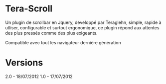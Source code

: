 Tera-Scroll
===========

Un plugin de scrollbar en Jquery, développé par Teraglehn, simple, rapide à utliser, configurable et surtout ergonomique, ce plugin répond aux attentes des plus pressés comme des plus exigeants.

Compatible avec tout les navigateur dernière génération

Versions
========

2.0 - 18/07/2012
1.0 - 17/07/2012